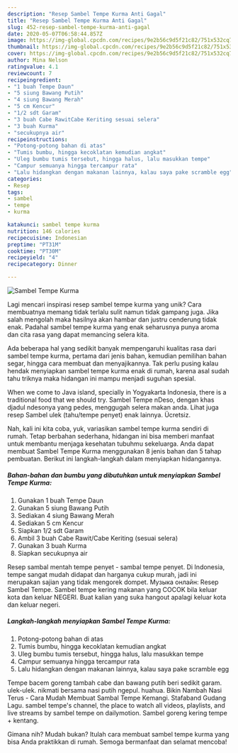 ```yaml
---
description: "Resep Sambel Tempe Kurma Anti Gagal"
title: "Resep Sambel Tempe Kurma Anti Gagal"
slug: 452-resep-sambel-tempe-kurma-anti-gagal
date: 2020-05-07T06:58:44.857Z
image: https://img-global.cpcdn.com/recipes/9e2b56c9d5f21c82/751x532cq70/sambel-tempe-kurma-foto-resep-utama.jpg
thumbnail: https://img-global.cpcdn.com/recipes/9e2b56c9d5f21c82/751x532cq70/sambel-tempe-kurma-foto-resep-utama.jpg
cover: https://img-global.cpcdn.com/recipes/9e2b56c9d5f21c82/751x532cq70/sambel-tempe-kurma-foto-resep-utama.jpg
author: Mina Nelson
ratingvalue: 4.1
reviewcount: 7
recipeingredient:
- "1 buah Tempe Daun"
- "5 siung Bawang Putih"
- "4 siung Bawang Merah"
- "5 cm Kencur"
- "1/2 sdt Garam"
- "3 buah Cabe RawitCabe Keriting sesuai selera"
- "3 buah Kurma"
- "secukupnya air"
recipeinstructions:
- "Potong-potong bahan di atas"
- "Tumis bumbu, hingga kecoklatan kemudian angkat"
- "Uleg bumbu tumis tersebut, hingga halus, lalu masukkan tempe"
- "Campur semuanya hingga tercampur rata"
- "Lalu hidangkan dengan makanan lainnya, kalau saya pake scramble egg"
categories:
- Resep
tags:
- sambel
- tempe
- kurma

katakunci: sambel tempe kurma 
nutrition: 146 calories
recipecuisine: Indonesian
preptime: "PT31M"
cooktime: "PT30M"
recipeyield: "4"
recipecategory: Dinner

---
```



![Sambel Tempe Kurma](https://img-global.cpcdn.com/recipes/9e2b56c9d5f21c82/751x532cq70/sambel-tempe-kurma-foto-resep-utama.jpg)

Lagi mencari inspirasi resep sambel tempe kurma yang unik? Cara membuatnya memang tidak terlalu sulit namun tidak gampang juga. Jika salah mengolah maka hasilnya akan hambar dan justru cenderung tidak enak. Padahal sambel tempe kurma yang enak seharusnya punya aroma dan cita rasa yang dapat memancing selera kita.

Ada beberapa hal yang sedikit banyak mempengaruhi kualitas rasa dari sambel tempe kurma, pertama dari jenis bahan, kemudian pemilihan bahan segar, hingga cara membuat dan menyajikannya. Tak perlu pusing kalau hendak menyiapkan sambel tempe kurma enak di rumah, karena asal sudah tahu triknya maka hidangan ini mampu menjadi suguhan spesial.

When we come to Java island, specially in Yogyakarta Indonesia, there is a traditional food that we should try. Sambel Tempe nDeso, dengan khas djadul ndesonya yang pedes, menggugah selera makan anda. Lihat juga resep Sambel ulek (tahu/tempe penyet) enak lainnya. Ücretsiz.


Nah, kali ini kita coba, yuk, variasikan sambel tempe kurma sendiri di rumah. Tetap berbahan sederhana, hidangan ini bisa memberi manfaat untuk membantu menjaga kesehatan tubuhmu sekeluarga. Anda dapat membuat Sambel Tempe Kurma menggunakan 8 jenis bahan dan 5 tahap pembuatan. Berikut ini langkah-langkah dalam menyiapkan hidangannya.

<!--inarticleads1-->

##### Bahan-bahan dan bumbu yang dibutuhkan untuk menyiapkan Sambel Tempe Kurma:

1. Gunakan 1 buah Tempe Daun
1. Gunakan 5 siung Bawang Putih
1. Sediakan 4 siung Bawang Merah
1. Sediakan 5 cm Kencur
1. Siapkan 1/2 sdt Garam
1. Ambil 3 buah Cabe Rawit/Cabe Keriting (sesuai selera)
1. Gunakan 3 buah Kurma
1. Siapkan secukupnya air


Resep sambal mentah tempe penyet - sambal tempe penyet. Di Indonesia, tempe sangat mudah didapat dan harganya cukup murah, jadi ini merupakan sajian yang tidak mengorek dompet. Музыка онлайн: Resep Sambel Tempe. Sambel tempe kering makanan yang COCOK bila keluar kota dan keluar NEGERI. Buat kalian yang suka hangout apalagi keluar kota dan keluar negeri. 

<!--inarticleads2-->

##### Langkah-langkah menyiapkan Sambel Tempe Kurma:

1. Potong-potong bahan di atas
1. Tumis bumbu, hingga kecoklatan kemudian angkat
1. Uleg bumbu tumis tersebut, hingga halus, lalu masukkan tempe
1. Campur semuanya hingga tercampur rata
1. Lalu hidangkan dengan makanan lainnya, kalau saya pake scramble egg


Tempe bacem goreng tambah cabe dan bawang putih beri sedikit garam. ulek-ulek. nikmati bersama nasi putih ngepul. huahua. Bikin Nambah Nasi Terus - Cara Mudah Membuat Sambal Tempe Kemangi. Stafaband Gudang Lagu. sambel tempe&#39;s channel, the place to watch all videos, playlists, and live streams by sambel tempe on dailymotion. Sambel goreng kering tempe + kentang. 

Gimana nih? Mudah bukan? Itulah cara membuat sambel tempe kurma yang bisa Anda praktikkan di rumah. Semoga bermanfaat dan selamat mencoba!
